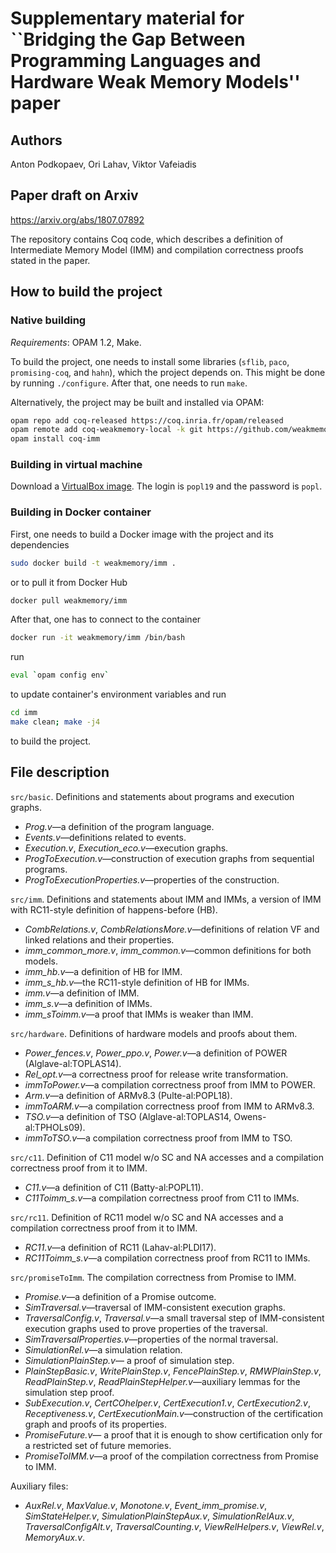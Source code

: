 # Supplementary material for ``Bridging the Gap Between Programming Languages and Hardware Weak Memory Models'' paper

## Authors

Anton Podkopaev, Ori Lahav, Viktor Vafeiadis

## Paper draft on Arxiv

https://arxiv.org/abs/1807.07892


The repository contains Coq code, which describes a definition of Intermediate Memory Model (IMM) and
compilation correctness proofs stated in the paper.

## How to build the project

### Native building
*Requirements*: OPAM 1.2, Make.

To build the project, one needs to install some libraries (`sflib`, `paco`, `promising-coq`, and `hahn`), which the project
depends on. This might be done by running `./configure`. After that, one needs to run `make`.

Alternatively, the project may be built and installed via OPAM:
```bash
opam repo add coq-released https://coq.inria.fr/opam/released
opam remote add coq-weakmemory-local -k git https://github.com/weakmemory/local-coq-opam-archive
opam install coq-imm
```

### Building in virtual machine
Download a [VirtualBox image](http://podkopaev.net/popl19-imm-artifact).
The login is `popl19` and the password is `popl`.

### Building in Docker container
First, one needs to build a Docker image with the project and its dependencies
```bash
sudo docker build -t weakmemory/imm .
```
or to pull it from Docker Hub
```bash
docker pull weakmemory/imm
```
After that, one has to connect to the container

```bash
docker run -it weakmemory/imm /bin/bash
```
run
```bash
eval `opam config env`
```
to update container's environment variables and run
```bash
cd imm
make clean; make -j4
```
to build the project.

## File description
`src/basic`. Definitions and statements about programs and execution graphs.
- *Prog.v*—a definition of the program language.
- *Events.v*—definitions related to events.
- *Execution.v*, *Execution\_eco.v*—execution graphs.
- *ProgToExecution.v*—construction of execution graphs from sequential programs.
- *ProgToExecutionProperties.v*—properties of the construction.

`src/imm`. Definitions and statements about IMM
and IMMs, a version of IMM with RC11-style definition of happens-before (HB).
- *CombRelations.v*, *CombRelationsMore.v*—definitions of relation VF and linked relations and their properties.
- *imm\_common\_more.v*, *imm\_common.v*—common definitions for both models.
- *imm\_hb.v*—a definition of HB for IMM.
- *imm\_s\_hb.v*—the RC11-style definition of HB for IMMs.
- *imm.v*—a definition of IMM.
- *imm\_s.v*—a definition of IMMs.
- *imm\_sToimm.v*—a proof that IMMs is weaker than IMM.

`src/hardware`. Definitions of hardware models and proofs about them.
- *Power\_fences.v*,
  *Power\_ppo.v*,
  *Power.v*—a definition of POWER (Alglave-al:TOPLAS14).
- *Rel\_opt.v*—a correctness proof for release write transformation.
- *immToPower.v*—a compilation correctness proof from IMM to POWER.
- *Arm.v*—a definition of ARMv8.3 (Pulte-al:POPL18).
- *immToARM.v*—a compilation correctness proof from IMM to ARMv8.3.
- *TSO.v*—a definition of TSO (Alglave-al:TOPLAS14, Owens-al:TPHOLs09).
- *immToTSO.v*—a compilation correctness proof from IMM to TSO.

`src/c11`. Definition of C11 model w/o SC and NA accesses and a compilation correctness proof from it to IMM.
- *C11.v*—a definition of C11 (Batty-al:POPL11).
- *C11Toimm\_s.v*—a compilation correctness proof from C11 to IMMs.

`src/rc11`. Definition of RC11 model w/o SC and NA accesses and a compilation correctness proof from it to IMM.
- *RC11.v*—a definition of RC11 (Lahav-al:PLDI17).
- *RC11Toimm\_s.v*—a compilation correctness proof from RC11 to IMMs.

`src/promiseToImm`. The compilation correctness from Promise to IMM.
- *Promise.v*—a definition of a Promise outcome.
- *SimTraversal.v*—traversal of IMM-consistent execution graphs.
- *TraversalConfig.v*, *Traversal.v*—a small traversal step of IMM-consistent execution graphs
    used to prove properties of the traversal.
- *SimTraversalProperties.v*—properties of the normal traversal.
- *SimulationRel.v*—a simulation relation.
- *SimulationPlainStep.v*— a proof of simulation step.
- *PlainStepBasic.v*,
    *WritePlainStep.v*,
    *FencePlainStep.v*,
    *RMWPlainStep.v*,
    *ReadPlainStep.v*,
    *ReadPlainStepHelper.v*—auxiliary lemmas for the simulation step proof.
- *SubExecution.v*,
    *CertCOhelper.v*,
    *CertExecution1.v*,
    *CertExecution2.v*,
    *Receptiveness.v*, *CertExecutionMain.v*—construction of the certification graph and proofs of its properties.
- *PromiseFuture.v*— a proof that it is enough to show certification
    only for a restricted set of future memories.
- *PromiseToIMM.v*—a proof of the compilation correctness from Promise to IMM.

Auxiliary files:
- *AuxRel.v*,
*MaxValue.v*,
*Monotone.v*,
*Event\_imm\_promise.v*,
*SimStateHelper.v*,
*SimulationPlainStepAux.v*,
*SimulationRelAux.v*,
*TraversalConfigAlt.v*,
*TraversalCounting.v*,
*ViewRelHelpers.v*,
*ViewRel.v*,
*MemoryAux.v*.
